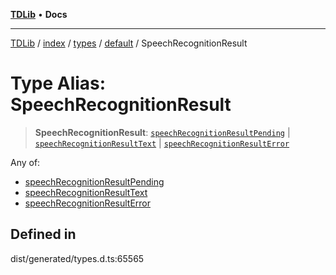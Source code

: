 [**TDLib**](../../../../../../README.md) • **Docs**

***

[TDLib](../../../../../../modules.md) / [index](../../../../../README.md) / [types](../../../README.md) / [default](../README.md) / SpeechRecognitionResult

# Type Alias: SpeechRecognitionResult

> **SpeechRecognitionResult**: [`speechRecognitionResultPending`](speechRecognitionResultPending.md) \| [`speechRecognitionResultText`](speechRecognitionResultText.md) \| [`speechRecognitionResultError`](speechRecognitionResultError.md)

Any of:
- [speechRecognitionResultPending](speechRecognitionResultPending.md)
- [speechRecognitionResultText](speechRecognitionResultText.md)
- [speechRecognitionResultError](speechRecognitionResultError.md)

## Defined in

dist/generated/types.d.ts:65565
